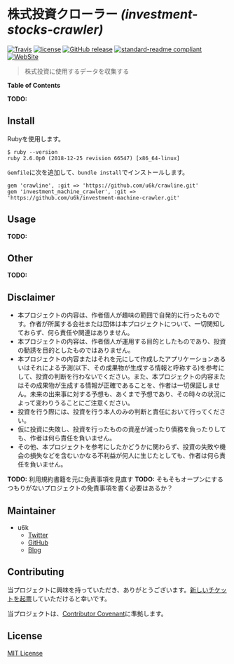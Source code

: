 # 株式投資クローラー _(investment-stocks-crawler)_

[![Travis](https://img.shields.io/travis/u6k/investment-stocks-crawler.svg)](https://travis-ci.org/u6k/investment-stocks-crawler) [![license](https://img.shields.io/github/license/u6k/investment-stocks-crawler.svg)](https://github.com/u6k/investment-stocks-crawler/blob/master/LICENSE) [![GitHub release](https://img.shields.io/github/release/u6k/investment-stocks-crawler.svg)](https://github.com/u6k/investment-stocks-crawler/releases) [![standard-readme compliant](https://img.shields.io/badge/readme%20style-standard-brightgreen.svg?style=flat-square)](https://github.com/RichardLitt/standard-readme) [![WebSite](https://img.shields.io/website-up-down-green-red/https/shields.io.svg?label=u6k.Redmine)](https://redmine.u6k.me/projects/investment-stocks)

> 株式投資に使用するデータを収集する

__Table of Contents__

__TODO:__

## Install

Rubyを使用します。

```
$ ruby --version
ruby 2.6.0p0 (2018-12-25 revision 66547) [x86_64-linux]
```

`Gemfile`に次を追加して、`bundle install`でインストールします。

```
gem 'crawline', :git => 'https://github.com/u6k/crawline.git'
gem 'investment_machine_crawler', :git => 'https://github.com/u6k/investment-machine-crawler.git'
```

## Usage

__TODO:__

## Other

__TODO:__

## Disclaimer

- 本プロジェクトの内容は、作者個人が趣味の範囲で自発的に行ったものです。作者が所属する会社または団体は本プロジェクトについて、一切関知しておらず、何ら責任や関連はありません。
- 本プロジェクトの内容は、作者個人が運用する目的としたものであり、投資の勧誘を目的としたものではありません。
- 本プロジェクトの内容またはそれを元にして作成したアプリケーションあるいはそれによる予測(以下、その成果物が生成する情報と呼称する)を参考にして、投資の判断を行わないでください。また、本プロジェクトの内容またはその成果物が生成する情報が正確であることを、作者は一切保証しません。未来の出来事に対する予想も、あくまで予想であり、その時々の状況によって変わりうることにご注意ください。
- 投資を行う際には、投資を行う本人のみの判断と責任において行ってください。
- 仮に投資に失敗し、投資を行ったものの資産が減ったり債務を負ったりしても、作者は何ら責任を負いません。
- その他、本プロジェクトを参考にしたかどうかに関わらず、投資の失敗や機会の損失などを含むいかなる不利益が何人に生じたとしても、作者は何ら責任を負いません。

__TODO:__ 利用規約書籍を元に免責事項を見直す
__TODO:__ そもそもオープンにするつもりがないプロジェクトの免責事項を書く必要はあるか？

## Maintainer

- u6k
    - [Twitter](https://twitter.com/u6k_yu1)
    - [GitHub](https://github.com/u6k)
    - [Blog](https://blog.u6k.me/)

## Contributing

当プロジェクトに興味を持っていただき、ありがとうございます。[新しいチケットを起票](https://redmine.u6k.me/projects/investment-machine-crawler/issues/new)していただけると幸いです。

当プロジェクトは、[Contributor Covenant](https://www.contributor-covenant.org/version/1/4/code-of-conduct)に準拠します。

## License

[MIT License](https://github.com/u6k/investment-machine-crawler/blob/master/LICENSE)

